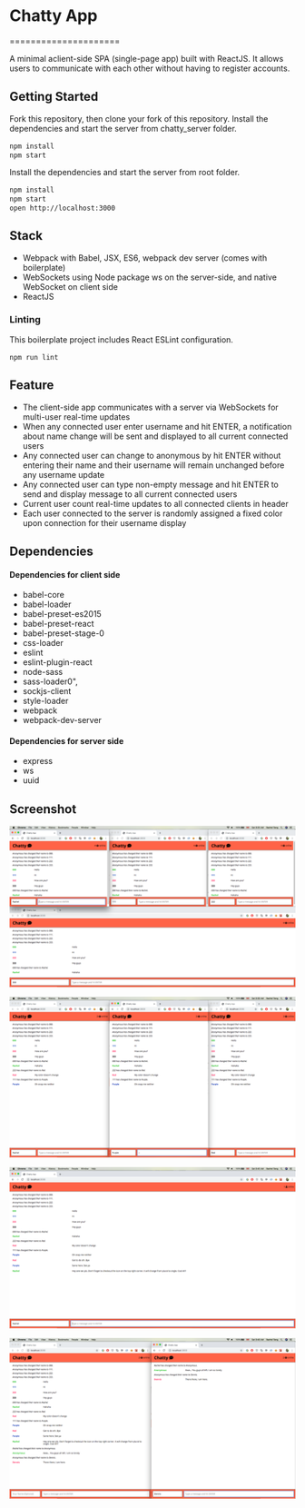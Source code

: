 # Chatty App
=====================

A minimal aclient-side SPA (single-page app) built with ReactJS. It allows users to communicate with each other without having to register accounts.

## Getting Started

Fork this repository, then clone your fork of this repository. Install the dependencies and start the server from chatty_server folder.

```
npm install
npm start
```

Install the dependencies and start the server from root folder.

```
npm install
npm start
open http://localhost:3000
```

## Stack

* Webpack with Babel, JSX, ES6, webpack dev server (comes with boilerplate)
* WebSockets using Node package ws on the server-side, and native WebSocket on client side
* ReactJS

### Linting

This boilerplate project includes React ESLint configuration.

```
npm run lint
```


## Feature

* The client-side app communicates with a server via WebSockets for multi-user real-time updates
* When any connected user enter username and hit ENTER, a notification about name change will be sent and displayed to all current connected users
* Any connected user can change to anonymous by hit ENTER without entering their name and their username will remain unchanged before any username update
* Any connected user can type non-empty message and hit ENTER to send and display message to all current connected users
* Current user count real-time updates to all connected clients in header
* Each user connected to the server is randomly assigned a fixed color upon connection for their username display

## Dependencies

#### Dependencies for client side

* babel-core
* babel-loader
* babel-preset-es2015
* babel-preset-react
* babel-preset-stage-0
* css-loader
* eslint
* eslint-plugin-react
* node-sass
* sass-loader0",
* sockjs-client
* style-loader
* webpack
* webpack-dev-server

#### Dependencies for server side

* express
* ws
* uuid

## Screenshot
!["Screenshot of realtime multiple users  display"](https://github.com/RachelTWQ/chatty/blob/master/screenshots/realtime-multiple-users-%20display.png)

!["Screenshot of fixed username color"](https://github.com/RachelTWQ/chatty/blob/master/screenshots/fixed-username-color.png)

!["Screenshot of user count display"](https://github.com/RachelTWQ/chatty/blob/master/screenshots/user-count-display.png)

!["Screenshot of anonymous username"](https://github.com/RachelTWQ/chatty/blob/master/screenshots/anonymous-username.png)
